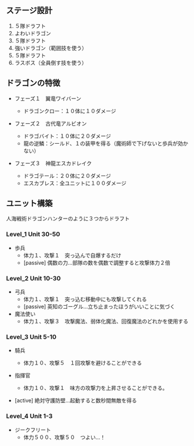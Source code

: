
## ステージ設計
1. ５隊ドラフト
1. よわいドラゴン
1. ５隊ドラフト
1. 強いドラゴン（範囲技を使う）
1. ５隊ドラフト
1. ラスボス（全員倒す技を使う）

## ドラゴンの特徴
- フェーズ１　翼竜ワイバーン
	- ドラゴンクロー：１０体に１０ダメージ

- フェーズ２　古代竜アルビオン
	- ドラゴバイト：１０体に２０ダメージ
	- 龍の逆鱗：シールド、１の装甲を得る（魔術師で下げないと歩兵が効かない）

- フェーズ３　神龍エスカドレイク
	- ドラゴテール：２０体に２０ダメージ
	- エスカブレス：全ユニットに１００ダメージ

## ユニット構築
人海戦術ドラゴンハンターのように３つからドラフト

### Level_1 Unit 30-50
- 歩兵
	- 体力１、攻撃１　突っ込んで自爆するだけ
	- [passive] 偶数の力…部隊の数を偶数で調整すると攻撃体力２倍

### Level_2 Unit 10-30
- 弓兵
	- 体力１、攻撃１　突っ込む移動中にも攻撃してくれる
	- [passive] 英知のゴーグル…立ち止まったほうがいいことに気づく
- 魔法使い
	- 体力１、攻撃３　攻撃魔法、弱体化魔法、回復魔法のどれかを使用する

### Level_3 Unit 5-10
- 騎兵
	- 体力１０、攻撃５　１回攻撃を避けることができる
	
- 指揮官
	- 体力１０、攻撃１　味方の攻撃力を上昇させることができる。　
- [active] 絶対守護防壁…起動すると数秒間無敵を得る


### Level_4 Unit 1-3
- ジークフリート
	- 体力５００、攻撃５０　つよい…！